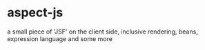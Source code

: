 # aspect-js
a small piece of 'JSF' on the client side, inclusive rendering, beans, expression language and some more
